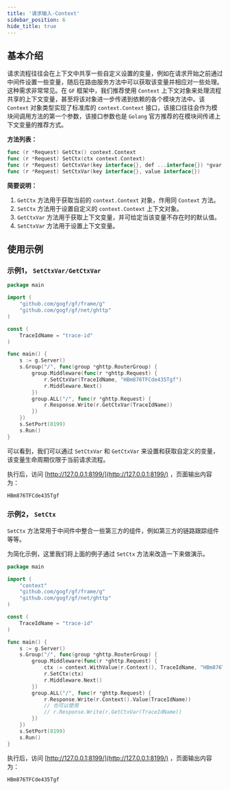 ```yaml
---
title: '请求输入-Context'
sidebar_position: 6
hide_title: true
---
```


## 基本介绍

请求流程往往会在上下文中共享一些自定义设置的变量，例如在请求开始之前通过中间件设置一些变量，随后在路由服务方法中可以获取该变量并相应对一些处理。这种需求非常常见。在 `GF` 框架中，我们推荐使用 `Context` 上下文对象来处理流程共享的上下文变量，甚至将该对象进一步传递到依赖的各个模块方法中。该 `Context` 对象类型实现了标准库的 `context.Context` 接口，该接口往往会作为模块间调用方法的第一个参数，该接口参数也是 `Golang` 官方推荐的在模块间传递上下文变量的推荐方式。

**方法列表：**

```go
func (r *Request) GetCtx() context.Context
func (r *Request) SetCtx(ctx context.Context)
func (r *Request) GetCtxVar(key interface{}, def ...interface{}) *gvar.Var
func (r *Request) SetCtxVar(key interface{}, value interface{})
```

**简要说明：**

1. `GetCtx` 方法用于获取当前的 `context.Context` 对象，作用同 `Context` 方法。
2. `SetCtx` 方法用于设置自定义的 `context.Context` 上下文对象。
3. `GetCtxVar` 方法用于获取上下文变量，并可给定当该变量不存在时的默认值。
4. `SetCtxVar` 方法用于设置上下文变量。

## 使用示例

### 示例1， `SetCtxVar/GetCtxVar`

```go
package main

import (
    "github.com/gogf/gf/frame/g"
    "github.com/gogf/gf/net/ghttp"
)

const (
    TraceIdName = "trace-id"
)

func main() {
    s := g.Server()
    s.Group("/", func(group *ghttp.RouterGroup) {
        group.Middleware(func(r *ghttp.Request) {
            r.SetCtxVar(TraceIdName, "HBm876TFCde435Tgf")
            r.Middleware.Next()
        })
        group.ALL("/", func(r *ghttp.Request) {
            r.Response.Write(r.GetCtxVar(TraceIdName))
        })
    })
    s.SetPort(8199)
    s.Run()
}

```

可以看到，我们可以通过 `SetCtxVar` 和 `GetCtxVar` 来设置和获取自定义的变量，该变量生命周期仅限于当前请求流程。

执行后，访问 [http://127.0.0.1:8199/](http://127.0.0.1:8199/) ，页面输出内容为：

```bash
HBm876TFCde435Tgf

```

### 示例2， `SetCtx`

`SetCtx` 方法常用于中间件中整合一些第三方的组件，例如第三方的链路跟踪组件等等。

为简化示例，这里我们将上面的例子通过 `SetCtx` 方法来改造一下来做演示。

```go
package main

import (
    "context"
    "github.com/gogf/gf/frame/g"
    "github.com/gogf/gf/net/ghttp"
)

const (
    TraceIdName = "trace-id"
)

func main() {
    s := g.Server()
    s.Group("/", func(group *ghttp.RouterGroup) {
        group.Middleware(func(r *ghttp.Request) {
            ctx := context.WithValue(r.Context(), TraceIdName, "HBm876TFCde435Tgf")
            r.SetCtx(ctx)
            r.Middleware.Next()
        })
        group.ALL("/", func(r *ghttp.Request) {
            r.Response.Write(r.Context().Value(TraceIdName))
            // 也可以使用
            // r.Response.Write(r.GetCtxVar(TraceIdName))
        })
    })
    s.SetPort(8199)
    s.Run()
}
```

执行后，访问 [http://127.0.0.1:8199/](http://127.0.0.1:8199/) ，页面输出内容为：

```bash
HBm876TFCde435Tgf
```